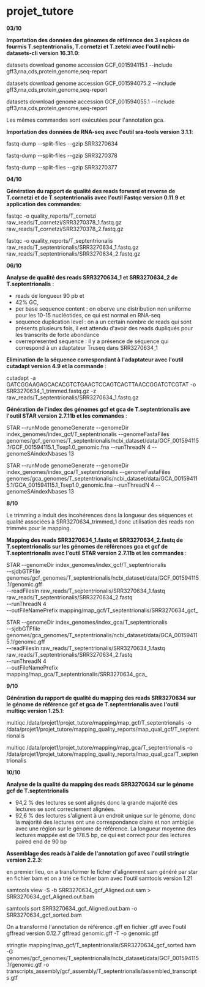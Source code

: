 # projet_tutore
**03/10**

**Importation des données des génomes de référence des 3 espèces de fourmis T.septentrionalis, T.cornetzi et T.zeteki avec l'outil ncbi-datasets-cli version 16.31.0**:

datasets download genome accession GCF_001594115.1 --include gff3,rna,cds,protein,genome,seq-report

datasets download genome accession GCF_001594075.2 --include gff3,rna,cds,protein,genome,seq-report

datasets download genome accession GCF_001594055.1 --include gff3,rna,cds,protein,genome,seq-report

Les mêmes commandes sont exécutées pour l'annotation gca.

**Importation des données de RNA-seq avec l'outil sra-tools version 3.1.1**:

fastq-dump --split-files --gzip SRR3270634

fastq-dump --split-files --gzip SRR3270378

fastq-dump --split-files --gzip SRR3270377

**04/10** 

**Génération du rapport de qualité des reads forward et reverse de T.cornetzi et de T.septentrionalis avec l'outil Fastqc version 0.11.9 et application des commandes**:

fastqc -o quality_reports/T_cornetzi raw_reads/T_cornetzi/SRR3270378_1.fastq.gz raw_reads/T_cornetzi/SRR3270378_2.fastq.gz 

fastqc -o quality_reports/T_septentrionalis raw_reads/T_septentrionalis/SRR3270634_1.fastq.gz raw_reads/T_septentrionalis/SRR3270634_2.fastq.gz

**06/10** 

**Analyse de qualité des reads SRR3270634_1 et SRR3270634_2 de T.septentrionalis** : 
- reads de longueur 90 pb et 
- 42% GC, 
- per base sequence content : on oberve une distribution non uniforme pour les 10-15 nucléotides, ce qui est normal en RNA-seq
- sequence duplication level : on a un certain nombre de reads qui sont présents plusieurs fois, il est attendu d'avoir des reads dupliqués pour les transcrits de forte abondance
- overrepresented sequence : il y a présence de séquence qui correspond à un adaptateur Truseq dans SRR3270634_1

**Elimination de la séquence correspondant à l'adaptateur avec l'outil cutadapt version 4.9 et la commande** :

cutadapt -a GATCGGAAGAGCACACGTCTGAACTCCAGTCACTTAACCGGATCTCGTAT -o SRR3270634_1_trimmed.fastq.gz -z raw_reads/T_septentrionalis/SRR3270634_1.fastq.gz

**Génération de l'index des génomes gcf et gca de T.septentrionalis ave l'outil STAR version 2.7.11b et les commandes** :

STAR --runMode genomeGenerate --genomeDir index_genomes/index_gcf/T_septentrionalis --genomeFastaFiles genomes/gcf_genomes/T_septentrionalis/ncbi_dataset/data/GCF_001594115.1/GCF_001594115.1_Tsep1.0_genomic.fna --runThreadN 4 --genomeSAindexNbases 13

STAR --runMode genomeGenerate --genomeDir index_genomes/index_gca/T_septentrionalis --genomeFastaFiles genomes/gca_genomes/T_septentrionalis/ncbi_dataset/data/GCA_001594115.1/GCA_001594115.1_Tsep1.0_genomic.fna --runThreadN 4 --genomeSAindexNbases 13


**8/10**

Le trimming a induit des incohérences dans la longueur des séquences et qualité associées à SRR3270634_trimmed_1 donc utilisation des reads non trimmés pour le mapping.

**Mapping des reads SRR3270634_1.fastq et SRR3270634_2.fastq de T.septentrionalis sur les génomes de références gca et gcf de T.septentrionalis avec l'outil STAR version 2.7.11b et les commandes** :

STAR --genomeDir index_genomes/index_gcf/T_septentrionalis \
--sjdbGTFfile genomes/gcf_genomes/T_septentrionalis/ncbi_dataset/data/GCF_001594115.1/genomic.gff \
--readFilesIn raw_reads/T_septentrionalis/SRR3270634_1.fastq raw_reads/T_septentrionalis/SRR3270634_2.fastq \
--runThreadN 4 \
--outFileNamePrefix mapping/map_gcf/T_septentrionalis/SRR3270634_gcf_

STAR --genomeDir index_genomes/index_gca/T_septentrionalis \
--sjdbGTFfile genomes/gca_genomes/T_septentrionalis/ncbi_dataset/data/GCA_001594115.1/genomic.gff \
--readFilesIn raw_reads/T_septentrionalis/SRR3270634_1.fastq raw_reads/T_septentrionalis/SRR3270634_2.fastq \
--runThreadN 4 \
--outFileNamePrefix mapping/map_gca/T_septentrionalis/SRR3270634_gca_

**9/10**

**Génération du rapport de qualité du mapping des reads SRR3270634 sur le génome de référence gcf et gca de T.septentrionalis avec l'outil multiqc version  1.25.1**:

multiqc /data/projet1/projet_tutore/mapping/map_gcf/T_septentrionalis -o /data/projet1/projet_tutore/mapping_quality_reports/map_qual_gcf/T_septentrionalis

multiqc /data/projet1/projet_tutore/mapping/map_gca/T_septentrionalis -o /data/projet1/projet_tutore/mapping_quality_reports/map_qual_gca/T_septentrionalis


**10/10**

**Analyse de la qualité du mapping des reads SRR3270634 sur le génome gcf de T.septentrionalis**

- 94,2 % des lectures se sont alignés donc la grande majorité des lectures se sont correctement alignées.
- 92,6 % des lectures s'alignent à un endroit unique sur le génome, donc la majorité des lectures ont une correspondance claire et non ambigüe avec une région sur le génome de référence.
La longueur moyenne des lectures mappée est de 178.5 bp, ce qui est correct pour des lectures paired end de 90 bp

**Assemblage des reads à l'aide de l'annotation gcf avec l'outil stringtie version 2.2.3**:

en premier lieu, on a transformer le ficher d'alignement sam généré par star en fichier bam et on a trié ce fichier bam avec l'outil samtools version 1.21

samtools view -S -b SRR3270634_gcf_Aligned.out.sam > SRR3270634_gcf_Aligned.out.bam

samtools sort SRR3270634_gcf_Aligned.out.bam -o SRR3270634_gcf_sorted.bam

On a transformé l'annotation de référence .gff en fichier .gtf avec l'outil gffread version 0.12.7
gffread genomic.gff -T -o genomic.gtf

stringtie mapping/map_gcf/T_septentrionalis/SRR3270634_gcf_sorted.bam -G genomes/gcf_genomes/T_septentrionalis/ncbi_dataset/data/GCF_001594115.1/genomic.gtf -o transcripts_assembly/gcf_assembly/T_septentrionalis/assembled_transcripts.gtf






